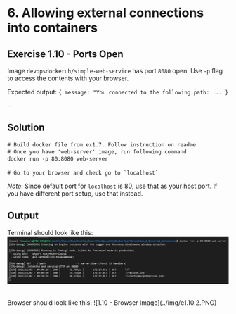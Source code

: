 # 6. Allowing external connections into containers

## Exercise 1.10 - Ports Open

Image `devopsdockeruh/simple-web-service` has port `8080` open. Use `-p` flag to access the contents with your browser.

Expected output: `{ message: "You connected to the following path: ... }`

--

## Solution

```docker
# Build docker file from ex1.7. Follow instruction on readme
# Once you have 'web-server' image, run following command:
docker run -p 80:8080 web-server

# Go to your browser and check go to `localhost`
```

_Note_: Since default port for `localhost` is 80, use that as your host port. If you have different port setup, use that instead.

## Output
Terminal should look like this:
![1.10 - Terminal Image](../img/e1.10.1.PNG)

<br>
Browser should look like this:
![1.10 - Browser Image](../img/e1.10.2.PNG)